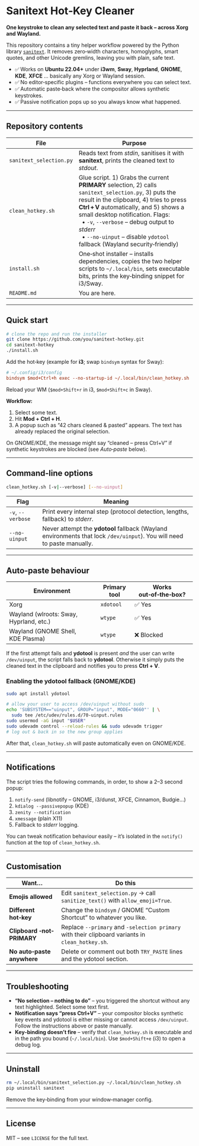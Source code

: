 # Sanitext Hot‑Key Cleaner

**One keystroke to clean any selected text and paste it back – across Xorg and Wayland.**

This repository contains a tiny helper workflow powered by the Python library
[`sanitext`](https://pypi.org/project/sanitext/).  It removes zero‑width
characters, homoglyphs, smart quotes, and other Unicode gremlins, leaving you
with plain, safe text.

* ✅ Works on **Ubuntu 22.04+** under **i3wm**, **Sway**, **Hyprland**, **GNOME**,
  **KDE**, **XFCE** … basically any Xorg or Wayland session.
* ✅ No editor‑specific plugins – functions everywhere you can select text.
* ✅ Automatic paste‑back where the compositor allows synthetic keystrokes.
* ✅ Passive notification pops up so you always know what happened.

---

## Repository contents

| File                    | Purpose                                                                                                                                                                                                                                                                                                                                                           |
| ----------------------- | ----------------------------------------------------------------------------------------------------------------------------------------------------------------------------------------------------------------------------------------------------------------------------------------------------------------------------------------------------------------- |
| `sanitext_selection.py` | Reads text from *stdin*, sanitises it with **sanitext**, prints the cleaned text to *stdout*.                                                                                                                                                                                                                                                                     |
| `clean_hotkey.sh`       | Glue script. 1) Grabs the current **PRIMARY** selection, 2) calls `sanitext_selection.py`, 3) puts the result in the clipboard, 4) tries to press **Ctrl + V** automatically, and 5) shows a small desktop notification. Flags:<br>  • `-v`, `--verbose` – debug output to *stderr*<br>  • `--no-uinput` – disable `ydotool` fallback (Wayland security‑friendly) |
| `install.sh`            | One‑shot installer – installs dependencies, copies the two helper scripts to `~/.local/bin`, sets executable bits, prints the key‑binding snippet for i3/Sway.                                                                                                                                                                                                    |
| `README.md`             | You are here.                                                                                                                                                                                                                                                                                                                                                     |

---

## Quick start

```bash
# clone the repo and run the installer
git clone https://github.com/you/sanitext-hotkey.git
cd sanitext-hotkey
./install.sh
```

Add the hot‑key (example for **i3**; swap `bindsym` syntax for Sway):

```ini
# ~/.config/i3/config
bindsym $mod+Ctrl+h exec --no-startup-id ~/.local/bin/clean_hotkey.sh
```

Reload your WM (`$mod+Shift+r` in i3, `$mod+Shift+c` in Sway).

**Workflow:**

1. Select some text.
2. Hit **Mod + Ctrl + H**.
3. A popup such as “42 chars cleaned & pasted” appears. The text has already
   replaced the original selection.

On GNOME/KDE, the message might say “cleaned – press Ctrl+V” if synthetic
keystrokes are blocked (see *Auto‑paste* below).

---

## Command‑line options

```bash
clean_hotkey.sh [-v|--verbose] [--no-uinput]
```

| Flag              | Meaning                                                                                                                 |
| ----------------- | ----------------------------------------------------------------------------------------------------------------------- |
| `-v`, `--verbose` | Print every internal step (protocol detection, lengths, fallback) to *stderr*.                                          |
| `--no-uinput`     | Never attempt the **ydotool** fallback (Wayland environments that lock `/dev/uinput`). You will need to paste manually. |

---

## Auto‑paste behaviour

| Environment                             | Primary tool | Works out‑of‑the‑box? |
| --------------------------------------- | ------------ | --------------------- |
| Xorg                                    | `xdotool`    | ✅ Yes                 |
| Wayland (wlroots: Sway, Hyprland, etc.) | `wtype`      | ✅ Yes                 |
| Wayland (GNOME Shell, KDE Plasma)       | `wtype`      | ❌ Blocked             |

If the first attempt fails and **ydotool** is present *and* the user can write
`/dev/uinput`, the script falls back to **ydotool**. Otherwise it simply puts
the cleaned text in the clipboard and notifies you to press **Ctrl + V**.

### Enabling the ydotool fallback (GNOME/KDE)

```bash
sudo apt install ydotool

# allow your user to access /dev/uinput without sudo
echo 'SUBSYSTEM=="uinput", GROUP="input", MODE="0660"' | \
  sudo tee /etc/udev/rules.d/70-uinput.rules
sudo usermod -aG input "$USER"
sudo udevadm control --reload-rules && sudo udevadm trigger
# log out & back in so the new group applies
```

After that, `clean_hotkey.sh` will paste automatically even on GNOME/KDE.

---

## Notifications

The script tries the following commands, in order, to show a 2–3 second popup:

1. `notify-send` (libnotify – GNOME, i3/dunst, XFCE, Cinnamon, Budgie…)
2. `kdialog --passivepopup` (KDE)
3. `zenity --notification`
4. `xmessage` (plain X11)
5. Fallback to *stderr* logging.

You can tweak notification behaviour easily – it’s isolated in the `notify()`
function at the top of `clean_hotkey.sh`.

---

## Customisation

| Want…                       | Do this                                                                                          |
| --------------------------- | ------------------------------------------------------------------------------------------------ |
| **Emojis allowed**          | Edit `sanitext_selection.py` → call `sanitize_text()` with `allow_emoji=True`.                   |
| **Different hot‑key**       | Change the `bindsym` / GNOME “Custom Shortcut” to whatever you like.                             |
| **Clipboard ‑not‑ PRIMARY** | Replace `--primary` and `-selection primary` with their clipboard variants in `clean_hotkey.sh`. |
| **No auto‑paste anywhere**  | Delete or comment out both `TRY_PASTE` lines and the ydotool section.                            |

---

## Troubleshooting

* **“No selection – nothing to do”** – you triggered the shortcut without any
  text highlighted. Select some text first.
* **Notification says “press Ctrl+V”** – your compositor blocks synthetic
  key events and ydotool is either missing or cannot access `/dev/uinput`.
  Follow the instructions above or paste manually.
* **Key‑binding doesn’t fire** – verify that `clean_hotkey.sh` is executable and
  in the path you bound (`~/.local/bin`). Use `$mod+Shift+e` (i3) to open a
  debug log.

---

## Uninstall

```bash
rm ~/.local/bin/sanitext_selection.py ~/.local/bin/clean_hotkey.sh
pip uninstall sanitext
```

Remove the key‑binding from your window‑manager config.

---

## License

MIT – see `LICENSE` for the full text.
